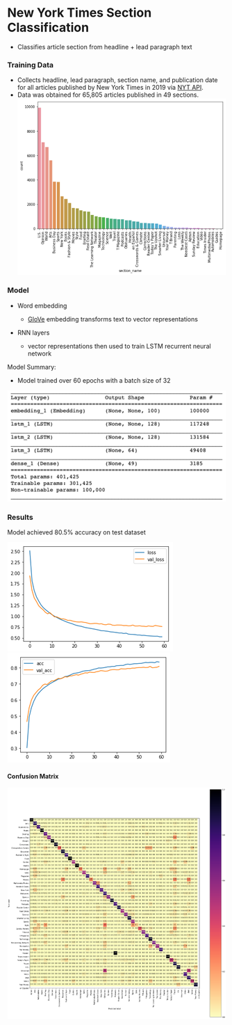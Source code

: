 # New York Times Section Classification

- Classifies article section from headline + lead paragraph text

### Training Data
- Collects headline, lead paragraph, section name, and publication date for all articles published by New York Times in 2019 via [NYT API](https://developer.nytimes.com). 
- Data was obtained for 65,805 articles published in 49 sections.
![Section Count](/images/nyt_class_counts.png) 

### Model
- Word embedding
	- [GloVe](https://nlp.stanford.edu/projects/glove/) embedding transforms text to vector representations

- RNN layers
	- vector representations then used to train LSTM recurrent neural network

Model Summary:
- Model trained over 60 epochs with a batch size of 32

![Model Summary](/images/model_summary.png)

### Results
Model achieved 80.5% accuracy on test dataset


![loss](/images/loss.png)
![accuracy](/images/acc.png)

#### Confusion Matrix

![confusion matrix](/images/nyt_glove_lstm_cm.png)

